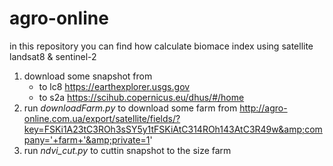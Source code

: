 # agro-online

in this repository you can find how calculate biomace index using satellite landsat8 & sentinel-2

1. download some snapshot from
      * to lc8 https://earthexplorer.usgs.gov
      * to s2a https://scihub.copernicus.eu/dhus/#/home
2. run _downloadFarm.py_ to download some farm from http://agro-online.com.ua/export/satellite/fields/?key=FSKi1A23tC3ROh3sSY5y1tFSKiAtC314ROh143AtC3R49w&amp;company='+farm+'&amp;private=1'     
2. run _ndvi_cut.py_ to cuttin snapshot to the size farm
